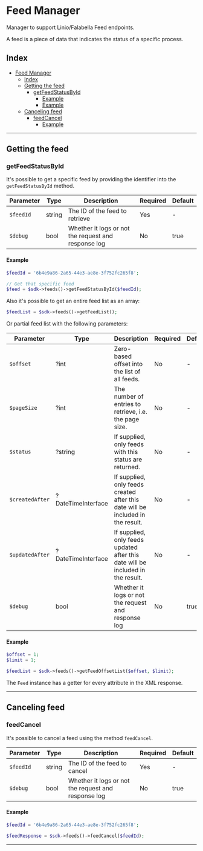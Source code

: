 # Feed Manager

Manager to support Linio/Falabella Feed endpoints.

A feed is a piece of data that indicates the status of a specific process.

## Index

- [Feed Manager](#feed-manager)
  - [Index](#index)
  - [Getting the feed](#getting-the-feed)
    - [getFeedStatusById](#getfeedstatusbyid)
      - [Example](#example)
      - [Example](#example-1)
  - [Canceling feed](#canceling-feed)
    - [feedCancel](#feedcancel)
      - [Example](#example-2)

-----------

## Getting the feed

### getFeedStatusById

It's possible to get a specific feed by providing the identifier into the  ```getFeedStatusById``` method.

| Parameter | Type | Description | Required | Default |
| --------- | ---- | ----------- | -------- | ------- |
| `$feedId` | string |  The ID of the feed to retrieve | Yes | - |
| `$debug` | bool |  Whether it logs or not the request and response log | No | true | 

#### Example

```php
$feedId = '6b4e9a86-2a65-44e3-ae8e-3f752fc265f8';

// Get that specific feed
$feed = $sdk->feeds()->getFeedStatusById($feedId);
```

Also it's possible to get an entire feed list as an array:

```php
$feedList = $sdk->feeds()->getFeedList();
```

Or partial feed list with the following parameters:

| Parameter       | Type               | Description                                                                     | Required | Default |
|-----------------|--------------------|---------------------------------------------------------------------------------|----------|---------|
| `$offset`       | ?int               | Zero-based offset into the list of all feeds.                                   | No       | -       |
| `$pageSize`     | ?int               | The number of entries to retrieve, i.e. the page size.                          | No       | -       |
| `$status`       | ?string            | If supplied, only feeds with this status are returned.                          | No       | -       |
| `$createdAfter` | ?DateTimeInterface | If supplied, only feeds created after this date will be included in the result. | No       | -       |
| `$updatedAfter` | ?DateTimeInterface | If supplied, only feeds updated after this date will be included in the result. | No       | -       |
| `$debug` | bool |  Whether it logs or not the request and response log | No | true | 

#### Example

```php
$offset = 1;
$limit = 1;

$feedList = $sdk->feeds()->getFeedOffsetList($offset, $limit);
```

The `Feed` instance has a getter for every attribute in the XML response.

-----------

## Canceling feed

### feedCancel

It's possible to cancel a feed using the method `feedCancel`.

| Parameter | Type | Description | Required | Default |
| --------- | ---- | ----------- | -------- | ------- |
| `$feedId` | string | The ID of the feed to cancel | Yes | - |
| `$debug` | bool |  Whether it logs or not the request and response log | No | true | 

#### Example

```php
$feedId = '6b4e9a86-2a65-44e3-ae8e-3f752fc265f8';

$feedResponse = $sdk->feeds()->feedCancel($feedId);
```

-----------
